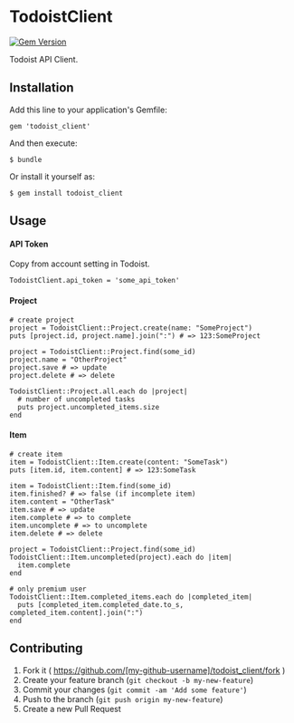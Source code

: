 # TodoistClient

[![Gem Version](https://badge.fury.io/rb/todoist_client.svg)](http://badge.fury.io/rb/todoist_client)

Todoist API Client.

## Installation

Add this line to your application's Gemfile:

    gem 'todoist_client'

And then execute:

    $ bundle

Or install it yourself as:

    $ gem install todoist_client

## Usage

#### API Token

Copy from account setting in Todoist.

```
TodoistClient.api_token = 'some_api_token'
```

#### Project

```
# create project
project = TodoistClient::Project.create(name: "SomeProject")
puts [project.id, project.name].join(":") # => 123:SomeProject

project = TodoistClient::Project.find(some_id)
project.name = "OtherProject"
project.save # => update
project.delete # => delete

TodoistClient::Project.all.each do |project|
  # number of uncompleted tasks
  puts project.uncompleted_items.size
end
```

#### Item

```
# create item
item = TodoistClient::Item.create(content: "SomeTask")
puts [item.id, item.content] # => 123:SomeTask

item = TodoistClient::Item.find(some_id)
item.finished? # => false (if incomplete item)
item.content = "OtherTask"
item.save # => update
item.complete # => to complete
item.uncomplete # => to uncomplete
item.delete # => delete

project = TodoistClient::Project.find(some_id)
TodoistClient::Item.uncompleted(project).each do |item|
  item.complete
end

# only premium user
TodoistClient::Item.completed_items.each do |completed_item|
  puts [completed_item.completed_date.to_s, completed_item.content].join(":")
end
```

## Contributing

1. Fork it ( https://github.com/[my-github-username]/todoist_client/fork )
2. Create your feature branch (`git checkout -b my-new-feature`)
3. Commit your changes (`git commit -am 'Add some feature'`)
4. Push to the branch (`git push origin my-new-feature`)
5. Create a new Pull Request
